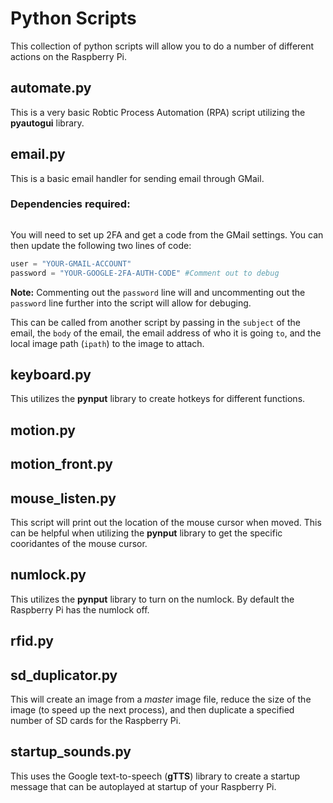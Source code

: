 # Python Scripts
This collection of python scripts will allow you to do a number of different actions on the Raspberry Pi.

## automate.py
This is a very basic Robtic Process Automation (RPA) script utilizing the **pyautogui** library.

## email.py
This is a basic email handler for sending email through GMail. 
### Dependencies required:
```

```
You will need to set up 2FA and get a code from the GMail settings. You can then update the following two lines of code:
```python
user = "YOUR-GMAIL-ACCOUNT"
password = "YOUR-GOOGLE-2FA-AUTH-CODE" #Comment out to debug
```
**Note:** Commenting out the `password` line will and uncommenting out the `password` line further into the script will allow for debuging.

This can be called from another script by passing in the `subject` of the email, the `body` of the email, the email address of who it is going `to`, and the local image path (`ipath`) to the image to attach.

## keyboard.py
This utilizes the **pynput** library to create hotkeys for different functions.

## motion.py

## motion_front.py

## mouse_listen.py
This script will print out the location of the mouse cursor when moved. This can be helpful when utilizing the **pynput** library to get the specific cooridantes of the mouse cursor.

## numlock.py
This utilizes the **pynput** library to turn on the numlock. By default the Raspberry Pi has the numlock off.

## rfid.py

## sd_duplicator.py
This will create an image from a *master* image file, reduce the size of the image (to speed up the next process), and then duplicate a specified number  of SD cards for the Raspberry Pi.  

## startup_sounds.py
This uses the Google text-to-speech (**gTTS**) library to create a startup message that can be autoplayed at startup of your Raspberry Pi.
